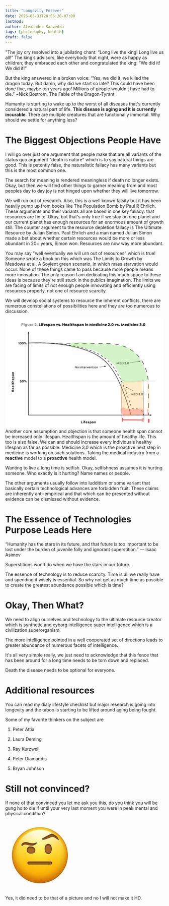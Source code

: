 ```yaml
---
title: "Longevity Forever"
date: 2025-03-31T20:55:20-07:00
lastmod:
author: Alexander Saavedra
tags: [philosophy, health]
draft: false
---
```


"The joy cry resolved into a jubilating chant: “Long live the king! Long live us all!” The king’s advisors, like everybody that night, were as happy as children; they embraced each other and congratulated the king: “We did it! We did it!”

But the king answered in a broken voice: “Yes, we did it, we killed the dragon today. But damn, why did we start so late? This could have been done five, maybe ten years ago! Millions of people wouldn’t have had to die.” ~Nick Bostrom, The Fable of the Dragon-Tyrant

Humanity is starting to wake up to the worst of all diseases that's currently considered a natural part of life. **This disease is aging and it is currently incurable**. There are multiple creatures that are functionally immortal. Why should we settle for anything less?

# The Biggest Objections People Have

I will go over just one argument that people make that are all variants of the status quo argument "death is nature" which is to say natural things are good. This is patently false, the naturalistic fallacy has many variants but this is the most common one.

The search for meaning is rendered meaningless if death no longer exists. Okay, but then we will find other things to garner meaning from and most peoples day to day joy is not hinged upon whether they will live tomorrow.

We will run out of research. Also, this is a well known falsity but it has been heavily pump up from books like The Population Bomb by Paul R Ehrlich. These arguments and their variants all are based in one key fallacy: that resources are finite. Okay, but that's only true if we stay on one planet and our current planet has enough resources for an enormous amount of growth still. The counter argument to the resource depletion fallacy is The Ultimate Resource by Julian Simon. Paul Ehrlich and a man named Julian Simon made a bet about whether certain resources would be more or less abundant in 20+ years, Simon won. Resources are now way more abundant. 

You may say "well eventually we will urn out of resources" which is true! Someone wrote a book on this which was The Limits to Growth by Meadows et al. A Soylent green scenario, in which mass starvation would occur. None of these things came to pass because more people means more innovation. The only reason I am dedicating this much space to these ideas is because they're still stuck in the publics imagination. The limits we are facing of limits of not enough people innovating and efficiently using resources properly, not one of resource scarcity. 

We will develop social systems to resource the inherent conflicts, there are numerous constellations of possibilities here and they are too numerous to discussion.


![healthspan](/healthspan-graph.jpg "healthspan")
Another core assumption and objection is that someone health span cannot be increased only lifespan. Healthspan is the amount of healthy life. This too is also false. We can and should increase every individuals healthy lifespan as far as possible. Medicine 3.0 which is the proactive next step in medicine is working on such solutions. Taking the medical industry from a **reactive** model to a **proactive** health model.

Wanting to live a long time is selfish. Okay, selfishness assumes it is hurting someone. Who exactly is it hurting? Name names or people.

The other arguments usually follow into ludditism or some variant that basically certain technological advances are forbidden fruit. These claims are inherently anti-empirical and that which can be presented without evidence can be dismissed without evidence. 

# The Essence of Technologies Purpose Leads Here
“Humanity has the stars in its future, and that future is too important to be lost under the burden of juvenile folly and ignorant superstition.”
― Isaac Asimov

Superstitions won't do when we have the stars in our future.

The essence of technology is to reduce scarcity. Time is all we really have and spending it wisely is essential. So why not get as much time as possible to create the greatest abundance possible which is time? 

# Okay, Then What? 

We need to align ourselves and technology to the ultimate resource creator which is synthetic and cyborg intelligence super intelligence which is a civilization superorganism.

The more intelligence pointed in a well cooperated set of directions leads to greater abundance of numerous facets of intelligence.

It's all very simple really, we just need to acknowledge that this fence that has been around for a long time needs to be torn down and replaced. 

Death the disease needs to be optional for everyone.

# Additional resources

You can read my dialy lifestyle checklist but major 
research is going into longevity and the taboo is starting to be lifted around aging being fought.

Some of my favorite thinkers on the subject are

1. Peter Attia

2. Laura Deming

3. Ray Kurzweil

4. Peter Diamandis

5. Bryan Johnson

# Still not convinced? 

If none of that convinced you let me ask you this, 
do you think you will be gung ho to die if until your very last moment you were in peak mental and physical condition? 


![ali](/ali.jpeg "ali")

Yes, it did need to be that of a picture and no I will not make it HD.